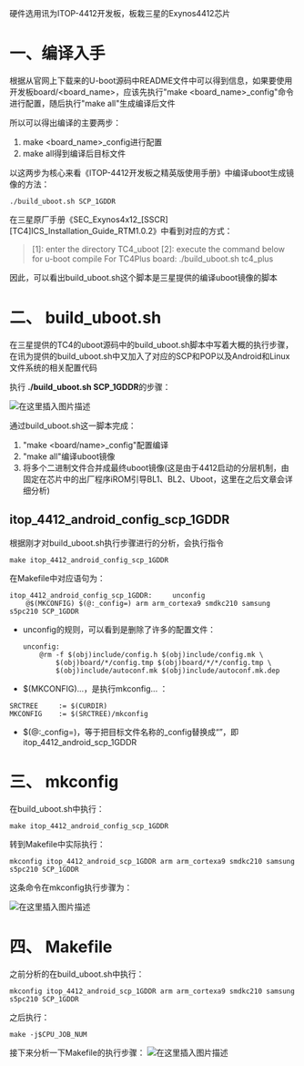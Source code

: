 硬件选用讯为ITOP-4412开发板，板栽三星的Exynos4412芯片
# 一、编译入手
根据从官网上下载来的U-boot源码中README文件中可以得到信息，如果要使用开发板board/<board_name>，应该先执行"make <board_name>_config"命令进行配置，随后执行"make all"生成编译后文件

所以可以得出编译的主要两步：
1. make <board_name>_config进行配置
2. make all得到编译后目标文件

以这两步为核心来看《ITOP-4412开发板之精英版使用手册》中编译uboot生成镜像的方法：

```
./build_uboot.sh SCP_1GDDR
```

在三星原厂手册《SEC_Exynos4x12_[SSCR][TC4]ICS_Installation_Guide_RTM1.0.2》中看到对应的方式：
> [1]: enter the directory TC4_uboot
> [2]: execute the command below for u-boot compile
> For TC4Plus board:
> ./build_uboot.sh tc4_plus

因此，可以看出build_uboot.sh这个脚本是三星提供的编译uboot镜像的脚本


# 二、 build_uboot.sh
在三星提供的TC4的uboot源码中的build_uboot.sh脚本中写着大概的执行步骤，在讯为提供的build_uboot.sh中又加入了对应的SCP和POP以及Android和Linux文件系统的相关配置代码

执行 **./build_uboot.sh SCP_1GDDR**的步骤：


![在这里插入图片描述](http://39.106.181.170:8080/getImage?path=/root/code/go/kjblog/resources/blog-docs/embedded/img/1.png)

通过build_uboot.sh这一脚本完成：
1. "make <board/name>_config"配置编译
2. "make all"编译uboot镜像
3. 将多个二进制文件合并成最终uboot镜像(这是由于4412启动的分层机制，由固定在芯片中的出厂程序iROM引导BL1、BL2、Uboot，这里在之后文章会详细分析)

## itop_4412_android_config_scp_1GDDR

根据刚才对build_uboot.sh执行步骤进行的分析，会执行指令
```
make itop_4412_android_config_scp_1GDDR
```
在Makefile中对应语句为：
```
itop_4412_android_config_scp_1GDDR:		unconfig
	@$(MKCONFIG) $(@:_config=) arm arm_cortexa9 smdkc210 samsung s5pc210 SCP_1GDDR
```
- unconfig的规则，可以看到是删除了许多的配置文件：
    ```
    unconfig:
    	@rm -f $(obj)include/config.h $(obj)include/config.mk \
    		$(obj)board/*/config.tmp $(obj)board/*/*/config.tmp \
    		$(obj)include/autoconf.mk $(obj)include/autoconf.mk.dep
    ```
- $(MKCONFIG)...，是执行mkconfig... ：
```
SRCTREE		:= $(CURDIR)
MKCONFIG	:= $(SRCTREE)/mkconfig
```
- $(@:_config=)，等于把目标文件名称的_config替换成“”，即itop_4412_android_scp_1GDDR

# 三、 mkconfig
在build_uboot.sh中执行：
```
make itop_4412_android_config_scp_1GDDR
```
转到Makefile中实际执行：

```
mkconfig itop_4412_android_scp_1GDDR arm arm_cortexa9 smdkc210 samsung s5pc210 SCP_1GDDR
```
这条命令在mkconfig执行步骤为：

![在这里插入图片描述](http://39.106.181.170:8080/getImage?path=/root/code/go/kjblog/resources/blog-docs/embedded/img/2.png)

# 四、 Makefile
之前分析的在build_uboot.sh中执行：
```
mkconfig itop_4412_android_scp_1GDDR arm arm_cortexa9 smdkc210 samsung s5pc210 SCP_1GDDR
```
之后执行：

```
make -j$CPU_JOB_NUM
```
接下来分析一下Makefile的执行步骤：
![在这里插入图片描述](http://39.106.181.170:8080/getImage?path=/root/code/go/kjblog/resources/blog-docs/embedded/img/3.png)


